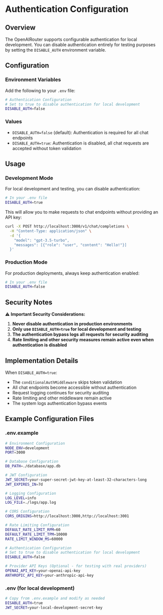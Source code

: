 # Authentication Configuration

## Overview

The OpenAIRouter supports configurable authentication for local development. You can disable authentication entirely for testing purposes by setting the `DISABLE_AUTH` environment variable.

## Configuration

### Environment Variables

Add the following to your `.env` file:

```bash
# Authentication Configuration
# Set to true to disable authentication for local development
DISABLE_AUTH=false
```

### Values

- `DISABLE_AUTH=false` (default): Authentication is required for all chat endpoints
- `DISABLE_AUTH=true`: Authentication is disabled, all chat requests are accepted without token validation

## Usage

### Development Mode

For local development and testing, you can disable authentication:

```bash
# In your .env file
DISABLE_AUTH=true
```

This will allow you to make requests to chat endpoints without providing an API key:

```bash
curl -X POST http://localhost:3000/v1/chat/completions \
  -H "Content-Type: application/json" \
  -d '{
    "model": "gpt-3.5-turbo",
    "messages": [{"role": "user", "content": "Hello!"}]
  }'
```

### Production Mode

For production deployments, always keep authentication enabled:

```bash
# In your .env file
DISABLE_AUTH=false
```

## Security Notes

⚠️ **Important Security Considerations:**

1. **Never disable authentication in production environments**
2. **Only use `DISABLE_AUTH=true` for local development and testing**
3. **The authentication bypass logs all requests for security auditing**
4. **Rate limiting and other security measures remain active even when authentication is disabled**

## Implementation Details

When `DISABLE_AUTH=true`:

- The `conditionalAuthMiddleware` skips token validation
- All chat endpoints become accessible without authentication
- Request logging continues for security auditing
- Rate limiting and other middleware remain active
- The system logs authentication bypass events

## Example Configuration Files

### .env.example
```bash
# Environment Configuration
NODE_ENV=development
PORT=3000

# Database Configuration
DB_PATH=./database/app.db

# JWT Configuration
JWT_SECRET=your-super-secret-jwt-key-at-least-32-characters-long
JWT_EXPIRES_IN=7d

# Logging Configuration
LOG_LEVEL=info
LOG_FILE=./logs/app.log

# CORS Configuration
CORS_ORIGINS=http://localhost:3000,http://localhost:3001

# Rate Limiting Configuration
DEFAULT_RATE_LIMIT_RPM=60
DEFAULT_RATE_LIMIT_TPM=10000
RATE_LIMIT_WINDOW_MS=60000

# Authentication Configuration
# Set to true to disable authentication for local development
DISABLE_AUTH=false

# Provider API Keys (Optional - for testing with real providers)
OPENAI_API_KEY=your-openai-api-key
ANTHROPIC_API_KEY=your-anthropic-api-key
```

### .env (for local development)
```bash
# Copy from .env.example and modify as needed
DISABLE_AUTH=true
JWT_SECRET=your-local-development-secret-key
```
